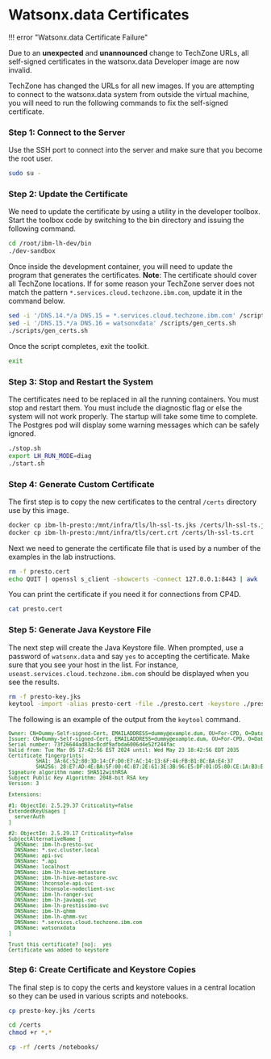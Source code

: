 # Watsonx.data Certificates

!!! error "Watsonx.data Certificate Failure"

Due to an **unexpected** and **unannounced** change to TechZone URLs, all self-signed certificates in the watsonx.data Developer image are now invalid.

TechZone has changed the URLs for all new images. If you are attempting to connect to the watsonx.data system from outside the virtual machine, you will need to run the following commands to fix the self-signed certificate. 

### Step 1: Connect to the Server

Use the SSH port to connect into the server and make sure that you become the root user.

```bash
sudo su -
```

### Step 2: Update the Certificate

We need to update the certificate by using a utility in the developer toolbox.  Start the toolbox code by switching to the bin directory and issuing the following command.
```bash
cd /root/ibm-lh-dev/bin
./dev-sandbox
```

Once inside the development container, you will need to update the program that generates the certificates. **Note**: The certificate should cover all TechZone locations. If for some reason your TechZone server does not match the pattern `*.services.cloud.techzone.ibm.com`, update it in the command below.

```bash
sed -i '/DNS.14.*/a DNS.15 = *.services.cloud.techzone.ibm.com' /scripts/gen_certs.sh
sed -i '/DNS.15.*/a DNS.16 = watsonxdata' /scripts/gen_certs.sh
./scripts/gen_certs.sh
```

Once the script completes, exit the toolkit.

```bash
exit
```

### Step 3: Stop and Restart the System

The certificates need to be replaced in all the running containers. You must stop and restart them. You must include the diagnostic flag or else the system will not work properly. The startup will take some time to complete. The Postgres pod will display some warning messages which can be safely ignored.

```bash
./stop.sh
export LH_RUN_MODE=diag
./start.sh 
```

### Step 4: Generate Custom Certificate

The first step is to copy the new certificates to the central `/certs` directory use by this image.

```bash
docker cp ibm-lh-presto:/mnt/infra/tls/lh-ssl-ts.jks /certs/lh-ssl-ts.jks
docker cp ibm-lh-presto:/mnt/infra/tls/cert.crt /certs/lh-ssl-ts.crt
```

Next we need to generate the certificate file that is used by a number of the examples in the lab instructions.

```bash
rm -f presto.cert
echo QUIT | openssl s_client -showcerts -connect 127.0.0.1:8443 | awk '/-----BEGIN CERTIFICATE-----/ {p=1}; p; /-----END CERTIFICATE-----/ {p=0}' > presto.cert
```

You can print the certificate if you need it for connections from CP4D.

```bash
cat presto.cert
```

### Step 5: Generate Java Keystore File

The next step will create the Java Keystore file. When prompted, use a password of `watsonx.data` and say `yes` to accepting the certificate. Make sure that you see your host in the list. For instance, `useast.services.cloud.techzone.ibm.com` should be displayed when you see the results.

```bash
rm -f presto-key.jks
keytool -import -alias presto-cert -file ./presto.cert -keystore ./presto-key.jks
```

The following is an example of the output from the `keytool` command.

<pre style="font-size: small; color: darkgreen; overflow: auto">
Owner: CN=Dummy-Self-signed-Cert, EMAILADDRESS=dummy@example.dum, OU=For-CPD, O=Data and AI, L=Home-Town, ST=XX, C=YY
Issuer: CN=Dummy-Self-signed-Cert, EMAILADDRESS=dummy@example.dum, OU=For-CPD, O=Data and AI, L=Home-Town, ST=XX, C=YY
Serial number: 73f26644ad83ac8cdf9afbda6006d4e52f244fac
Valid from: Tue Mar 05 17:42:56 EST 2024 until: Wed May 23 18:42:56 EDT 2035
Certificate fingerprints:
         SHA1: 3A:6C:52:80:3D:14:CF:D0:E7:AC:14:13:6F:46:FB:B1:8C:BA:E4:37
         SHA256: 28:E7:AD:4E:BA:5F:00:4C:B7:2E:61:3E:3B:96:E5:DF:01:D5:80:CE:1A:B3:EF:B7:86:11:26:4A:B6:7C:90:8A
Signature algorithm name: SHA512withRSA
Subject Public Key Algorithm: 2048-bit RSA key
Version: 3

Extensions: 

#1: ObjectId: 2.5.29.37 Criticality=false
ExtendedKeyUsages [
  serverAuth
]

#2: ObjectId: 2.5.29.17 Criticality=false
SubjectAlternativeName [
  DNSName: ibm-lh-presto-svc
  DNSName: *.svc.cluster.local
  DNSName: api-svc
  DNSName: *.api
  DNSName: localhost
  DNSName: ibm-lh-hive-metastore
  DNSName: ibm-lh-hive-metastore-svc
  DNSName: lhconsole-api-svc
  DNSName: lhconsole-nodeclient-svc
  DNSName: ibm-lh-ranger-svc
  DNSName: ibm-lh-javaapi-svc
  DNSName: ibm-lh-prestissimo-svc
  DNSName: ibm-lh-qhmm
  DNSName: ibm-lh-qhmm-svc
  DNSName: *.services.cloud.techzone.ibm.com
  DNSName: watsonxdata
]

Trust this certificate? [no]:  yes
Certificate was added to keystore
</pre>

### Step 6: Create Certificate and Keystore Copies

The final step is to copy the certs and keystore values in a central location so they can be used in various scripts and notebooks.

```bash
cp presto-key.jks /certs

cd /certs
chmod +r *.*

cp -rf /certs /notebooks/
```